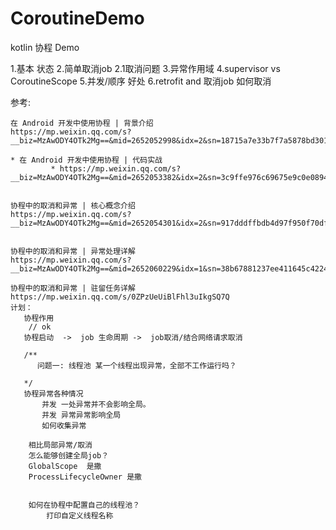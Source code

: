 # CoroutineDemo
kotlin 协程  Demo

 1.基本 状态
 2.简单取消job
   2.1取消问题
 3.异常作用域
 4.supervisor vs  CoroutineScope
 5.并发/顺序 好处
 6.retrofit  and  取消job  如何取消





参考:

    在 Android 开发中使用协程 | 背景介绍
    https://mp.weixin.qq.com/s?__biz=MzAwODY4OTk2Mg==&mid=2652052998&idx=2&sn=18715a7e33b7f7a5878bd301e9f8f935&chksm=808cbe43b7fb3755e01af29a316c402c8ad70bed5282109516c7f54d70db93013217ceb4e84a&scene=21#wechat_redirect

    * 在 Android 开发中使用协程 | 代码实战
             * https://mp.weixin.qq.com/s?__biz=MzAwODY4OTk2Mg==&mid=2652053382&idx=2&sn=3c9ffe976c69675e9c0e08940afd566f&scene=21#wechat_redirect


    协程中的取消和异常 | 核心概念介绍
    https://mp.weixin.qq.com/s?__biz=MzAwODY4OTk2Mg==&mid=2652054301&idx=2&sn=917dddffbdb4d97f950f70dfc570c021&chksm=808c8358b7fb0a4ee7ab15a9655543c501b3e1fd7c6c5f84f9e151a58c93264ff74066246696&scene=21#wechat_redirect


    协程中的取消和异常 | 异常处理详解
    https://mp.weixin.qq.com/s?__biz=MzAwODY4OTk2Mg==&mid=2652060229&idx=1&sn=38b67881237ee411645c42248b9be2d4&chksm=808c9a00b7fb131624f169dc3c2b958e44980ab7118e97539b3ec42611fe3d1e72a277e1bad5&scene=178#rd

    协程中的取消和异常 | 驻留任务详解
    https://mp.weixin.qq.com/s/0ZPzUeUiBlFhl3uIkgSQ7Q
    计划：
       协程作用
        // ok
       协程启动  ->  job 生命周期 ->  job取消/结合网络请求取消

       /**
          问题一: 线程池 某一个线程出现异常，全部不工作运行吗？

       */
       协程异常各种情况
           并发 一处异常并不会影响全局。
           并发 异常异常影响全局
           如何收集异常

        相比局部异常/取消
        怎么能够创建全局job？
        GlobalScope  是撒
        ProcessLifecycleOwner 是撒


        如何在协程中配置自己的线程池？
            打印自定义线程名称


